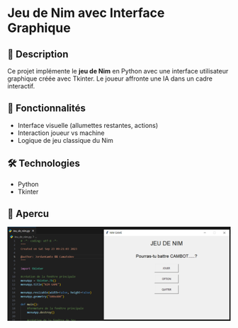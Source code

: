 # Jeu de Nim avec Interface Graphique

## 📌 Description
Ce projet implémente le **jeu de Nim** en Python avec une interface utilisateur graphique créée avec Tkinter. Le joueur affronte une IA dans un cadre interactif.

## 🚀 Fonctionnalités
- Interface visuelle (allumettes restantes, actions)
- Interaction joueur vs machine
- Logique de jeu classique du Nim

## 🛠 Technologies
- Python
- Tkinter

## 📸 Apercu
![Capture d'ecran Jeu de Nim](image.png)
